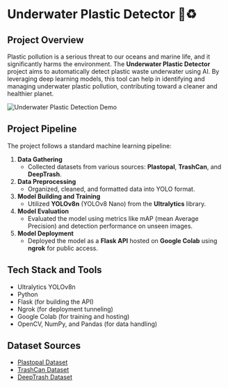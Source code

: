 # Underwater Plastic Detector 🌊♻️

## Project Overview
Plastic pollution is a serious threat to our oceans and marine life, and it significantly harms the environment. The **Underwater Plastic Detector** project aims to automatically detect plastic waste underwater using AI. By leveraging deep learning models, this tool can help in identifying and managing underwater plastic pollution, contributing toward a cleaner and healthier planet.

![Underwater Plastic Detection Demo](path/to/your-gif-file.gif)


## Project Pipeline
The project follows a standard machine learning pipeline:

1. **Data Gathering**  
   - Collected datasets from various sources: **Plastopal**, **TrashCan**, and **DeepTrash**.
2. **Data Preprocessing**  
   - Organized, cleaned, and formatted data into YOLO format.
3. **Model Building and Training**  
   - Utilized **YOLOv8n** (YOLOv8 Nano) from the **Ultralytics** library.
4. **Model Evaluation**  
   - Evaluated the model using metrics like mAP (mean Average Precision) and detection performance on unseen images.
5. **Model Deployment**  
   - Deployed the model as a **Flask API** hosted on **Google Colab** using **ngrok** for public access.

## Tech Stack and Tools

- Ultralytics YOLOv8n
- Python
- Flask (for building the API)
- Ngrok (for deployment tunneling)
- Google Colab (for training and hosting)
- OpenCV, NumPy, and Pandas (for data handling)

## Dataset Sources

- [Plastopal Dataset](https://universe.roboflow.com/k-s/plastopol-kyppj)
- [TrashCan Dataset](https://universe.roboflow.com/applied-machine-learning/trashcan-dataset)
- [DeepTrash Dataset](https://universe.roboflow.com/yolov5-thesis-paper/deeptrash-v2.0)

